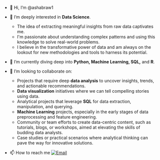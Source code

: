 - 👋 Hi, I’m @ashabraw1
- 👀 I’m deeply interested in **Data Science**. 
     - The idea of extracting meaningful insights from raw data captivates me.
     - I'm passionate about understanding complex patterns and using this knowledge to solve real-world problems.
     - I believe in the transformative power of data and am always on the lookout for new methodologies and tools to harness its potential.

- 🌱  I’m currently diving deep into **Python, Machine Learning, SQL,** and **R**.
- 💞️ I’m looking to collaborate on:
     - Projects that require deep **data analysis** to uncover insights, trends, and actionable recommendations.
     - **Data visualization** initiatives where we can tell compelling stories using data.
     - Analytical projects that leverage **SQL** for data extraction, manipulation, and querying.
     - **Machine Learning** projects, especially in the early stages of data preprocessing and feature engineering.
     - Community or team efforts to create data-centric content, such as tutorials, blogs, or workshops, aimed at elevating the skills of budding data analysts.
     - Case studies or practical scenarios where analytical thinking can pave the way for innovative solutions.

- 📫 How to reach me
   [![Email](https://img.shields.io/badge/Email-me%40domain.com-brightgreen)](a.ashabrawi@gmail.com)
  


